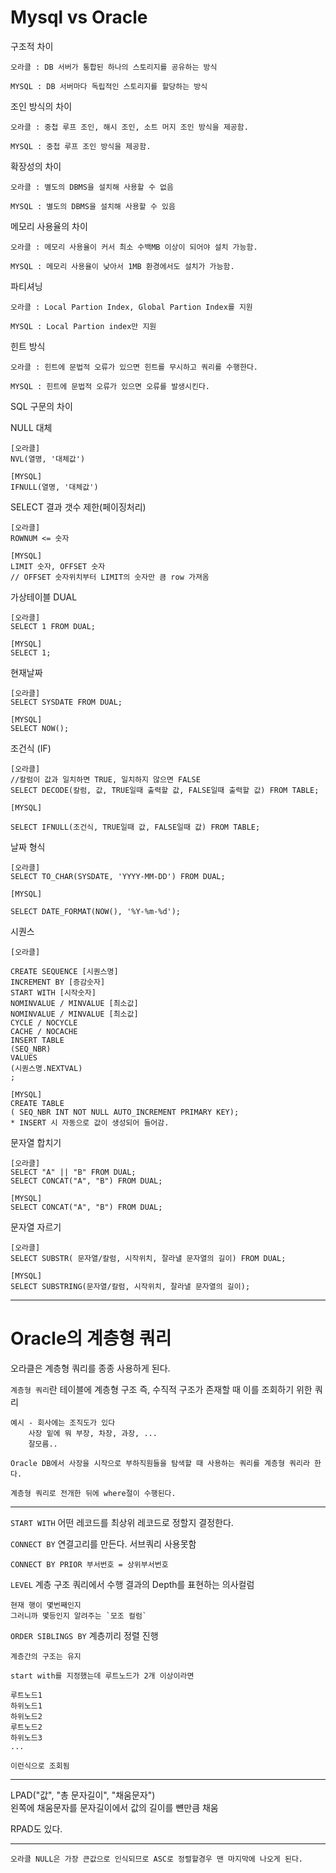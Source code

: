 # Mysql vs Oracle

구조적 차이

    오라클 : DB 서버가 통합된 하나의 스토리지를 공유하는 방식

    MYSQL : DB 서버마다 독립적인 스토리지를 할당하는 방식

 

조인 방식의 차이

    오라클 : 중첩 루프 조인, 해시 조인, 소트 머지 조인 방식을 제공함.

    MYSQL : 중첩 루프 조인 방식을 제공함.

 

확장성의 차이
    
    오라클 : 별도의 DBMS을 설치해 사용할 수 없음

    MYSQL : 별도의 DBMS을 설치해 사용할 수 있음

 

메모리 사용율의 차이
    
    오라클 : 메모리 사용율이 커서 최소 수백MB 이상이 되어야 설치 가능함.

    MYSQL : 메모리 사용율이 낮아서 1MB 환경에서도 설치가 가능함.

 
파티셔닝

    오라클 : Local Partion Index, Global Partion Index를 지원

    MYSQL : Local Partion index만 지원

 

힌트 방식

    오라클 : 힌트에 문법적 오류가 있으면 힌트를 무시하고 쿼리를 수행한다.

    MYSQL : 힌트에 문법적 오류가 있으면 오류를 발생시킨다.

 

SQL 구문의 차이

NULL 대체

    [오라클]
    NVL(열명, '대체값')

    [MYSQL]
    IFNULL(열명, '대체값')

SELECT 결과 갯수 제한(페이징처리)

    [오라클]
    ROWNUM <= 숫자

    [MYSQL]
    LIMIT 숫자, OFFSET 숫자
    // OFFSET 숫자위치부터 LIMIT의 숫자만 큼 row 가져옴

가상테이블 DUAL

    [오라클]
    SELECT 1 FROM DUAL;

    [MYSQL]
    SELECT 1;
 

현재날짜

    [오라클]
    SELECT SYSDATE FROM DUAL;

    [MYSQL]
    SELECT NOW();


조건식 (IF)

    [오라클]
    //칼럼이 값과 일치하면 TRUE, 일치하지 않으면 FALSE
    SELECT DECODE(칼럼, 값, TRUE일때 출력할 값, FALSE일때 출력할 값) FROM TABLE;

    [MYSQL]

    SELECT IFNULL(조건식, TRUE일때 값, FALSE일때 값) FROM TABLE;

날짜 형식

    [오라클]
    SELECT TO_CHAR(SYSDATE, 'YYYY-MM-DD') FROM DUAL;
    
    [MYSQL]

    SELECT DATE_FORMAT(NOW(), '%Y-%m-%d');
 
시퀀스

    [오라클]

    CREATE SEQUENCE [시퀀스명]
    INCREMENT BY [증감숫자]
    START WITH [시작숫자]
    NOMINVALUE / MINVALUE [최소값]
    NOMINVALUE / MINVALUE [최소값]
    CYCLE / NOCYCLE
    CACHE / NOCACHE
    INSERT TABLE
    (SEQ_NBR)
    VALUES
    (시퀀스명.NEXTVAL)
    ;

    [MYSQL]
    CREATE TABLE
    ( SEQ_NBR INT NOT NULL AUTO_INCREMENT PRIMARY KEY);
    * INSERT 시 자동으로 값이 생성되어 들어감.

 

문자열 합치기

    [오라클]
    SELECT "A" || "B" FROM DUAL;
    SELECT CONCAT("A", "B") FROM DUAL;

    [MYSQL]
    SELECT CONCAT("A", "B") FROM DUAL;

문자열 자르기

    [오라클]
    SELECT SUBSTR( 문자열/칼럼, 시작위치, 잘라낼 문자열의 길이) FROM DUAL;

    [MYSQL]
    SELECT SUBSTRING(문자열/칼럼, 시작위치, 잘라낼 문자열의 길이);

---

# Oracle의 계층형 쿼리

오라클은 계층형 쿼리를 종종 사용하게 된다.

`계층형 쿼리`란 테이블에 계층형 구조 즉, 수직적 구조가 존재할 때 이를 조회하기 위한 쿼리

    예시 - 회사에는 조직도가 있다
        사장 밑에 뭐 부장, 차장, 과장, ...
        잘모름..

    Oracle DB에서 사장을 시작으로 부하직원들을 탐색할 때 사용하는 쿼리를 계층형 쿼리라 한다.

    계층형 쿼리로 전개한 뒤에 where절이 수행된다.

---

`START WITH` 어떤 레코드를 최상위 레코드로 정할지 결정한다.

`CONNECT BY` 연결고리를 만든다. 서브쿼리 사용못함

    CONNECT BY PRIOR 부서번호 = 상위부서번호

`LEVEL` 계층 구조 쿼리에서 수행 결과의 Depth를 표현하는 의사컬럼
    
    현재 행이 몇번째인지
    그러니까 몇등인지 알려주는 `모조 컬럼`

`ORDER SIBLINGS BY` 계층끼리 정렬 진행

    계층간의 구조는 유지
>
    start with를 지정했는데 루트노드가 2개 이상이라면

    루트노드1
    하위노드1
    하위노드2
    루트노드2
    하위노드3
    ...

    이런식으로 조회됨

---

LPAD("값", "총 문자길이", "채움문자")<br>
왼쪽에 채움문자를 문자길이에서 값의 길이를 뺸만큼 채움

RPAD도 있다.

---

    오라클 NULL은 가장 큰값으로 인식되므로 ASC로 정렬할경우 맨 마지막에 나오게 된다.